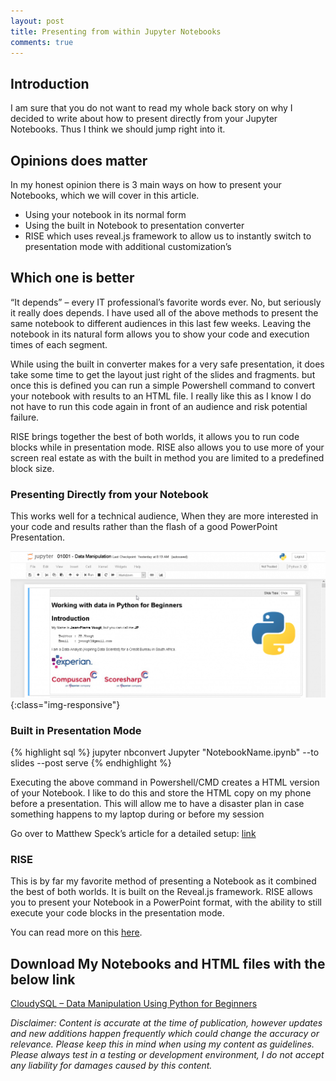 ```yaml
---
layout: post
title: Presenting from within Jupyter Notebooks
comments: true
---
```


## Introduction
I am sure that you do not want to read my whole back story on why I decided to write about how to present directly from your Jupyter Notebooks. Thus I think we should jump right into it.

## Opinions does matter
In my honest opinion there is 3 main ways on how to present your Notebooks, which we will cover in this article.
* Using your notebook in its normal form
* Using the built in Notebook to presentation converter
* RISE which uses reveal.js framework to allow us to instantly switch to presentation mode with additional customization’s

## Which one is better
“It depends” – every IT professional’s favorite words ever.
No, but seriously it really does depends. I have used all of the above methods to present the same notebook to different audiences in this last few weeks. Leaving the notebook in its natural form allows you to show your code and execution times of each segment.

While using the built in converter makes for a very safe presentation, it does take some time to get the layout just right of the slides and fragments. but once this is defined you can run a simple Powershell command to convert your notebook with results to an HTML file. I really like this as I know I do not have to run this code again in front of an audience and risk potential failure.

RISE brings together the best of both worlds, it allows you to run code blocks while in presentation mode. RISE also allows you to use more of your screen real estate as with the built in method you are limited to a predefined block size.

### Presenting Directly from your Notebook
This works well for a technical audience, When they are more interested in your code and results rather than the flash of a good PowerPoint Presentation.

![image-title-here](/public/img/JVoogt_2019-09-10-Presenting-from-within-Jupyter-Notebooks_1.png){:class="img-responsive"}
 
### Built in Presentation Mode
{% highlight sql %}
jupyter nbconvert Jupyter "NotebookName.ipynb" --to slides --post serve
{% endhighlight %}

Executing the above command in Powershell/CMD creates a HTML version of your Notebook. I like to do this and store the HTML copy on my phone before a presentation. This will allow me to have a disaster plan in case something happens to my laptop during or before my session

Go over to Matthew Speck’s article for a detailed setup: [link](https://medium.com/@mjspeck/presenting-code-using-jupyter-notebook-slides-a8a3c3b59d67)

### RISE
This is by far my favorite method of presenting a Notebook as it combined the best of both worlds. It is built on the Reveal.js framework. RISE allows you to present your Notebook in a PowerPoint format, with the ability to still execute your code blocks in the presentation mode.

You can read more on this [here](https://rise.readthedocs.io/en/maint-5.5/).
 
## Download My Notebooks and HTML files with the below link
[CloudySQL – Data Manipulation Using Python for Beginners](https://blog.voogie.online/wp-content/uploads/2019/09/CloudySQL-Data-Manipulation-Using-Python-for-Beginners.zip)

_Disclaimer:  Content is accurate at the time of publication, however updates and new additions happen frequently which could change the accuracy or relevance. Please keep this in mind when using my content as guidelines. Please always test in a testing or development environment, I do not accept any liability for damages caused by this content._

